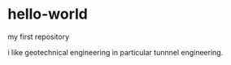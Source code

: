 # hello-world
my first repository 

i like geotechnical engineering in particular tunnnel engineering.
